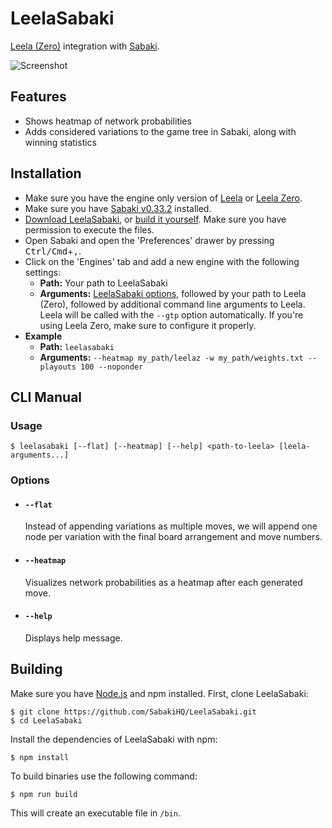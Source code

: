 # LeelaSabaki

[Leela (Zero)](https://www.sjeng.org/leela.html) integration with [Sabaki](http://sabaki.yichuanshen.de).

![Screenshot](./screenshot.png)

## Features

- Shows heatmap of network probabilities
- Adds considered variations to the game tree in Sabaki, along with winning statistics

## Installation

- Make sure you have the engine only version of [Leela](https://www.sjeng.org/leela.html) or [Leela Zero](https://github.com/gcp/leela-zero).
- Make sure you have [Sabaki v0.33.2](https://github.com/SabakiHQ/Sabaki/releases/tag/v0.33.2) installed.
- [Download LeelaSabaki](https://github.com/SabakiHQ/LeelaSabaki/releases), or [build it yourself](#building). Make sure you have permission to execute the files.
- Open Sabaki and open the 'Preferences' drawer by pressing <kbd>Ctrl/Cmd</kbd>+<kbd>,</kbd>.
- Click on the 'Engines' tab and add a new engine with the following settings:
  - **Path:** Your path to LeelaSabaki
  - **Arguments:** [LeelaSabaki options](#options), followed by your path to Leela (Zero), followed by additional command line arguments to Leela. Leela will be called with the `--gtp` option automatically. If you're using Leela Zero, make sure to configure it properly.
- **Example**
  - **Path:** `leelasabaki`
  - **Arguments:** `--heatmap my_path/leelaz -w my_path/weights.txt --playouts 100 --noponder`

## CLI Manual

### Usage

~~~
$ leelasabaki [--flat] [--heatmap] [--help] <path-to-leela> [leela-arguments...]
~~~

### Options

- #### `--flat`

  Instead of appending variations as multiple moves, we will append one node per variation with the final board arrangement and move numbers.

- #### `--heatmap`

  Visualizes network probabilities as a heatmap after each generated move.

- #### `--help`

  Displays help message.

## Building

Make sure you have [Node.js](https://nodejs.org/) and npm installed. First, clone LeelaSabaki:

~~~
$ git clone https://github.com/SabakiHQ/LeelaSabaki.git
$ cd LeelaSabaki
~~~

Install the dependencies of LeelaSabaki with npm:

~~~
$ npm install
~~~

To build binaries use the following command:

~~~
$ npm run build
~~~

This will create an executable file in `/bin`.
